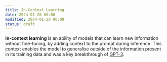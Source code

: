```yaml
---
title: In-Context Learning
date: 2024-01-20 00:00
modified: 2024-01-20 00:00
status: draft
---
```


**In-context learning** is an ability of models that can learn new information without fine-tuning, by adding context to the prompt during inference. This context enables the model to generalise outside of the information present in its training data and was a key breakthrough of [GPT-3](gpt-3.md).